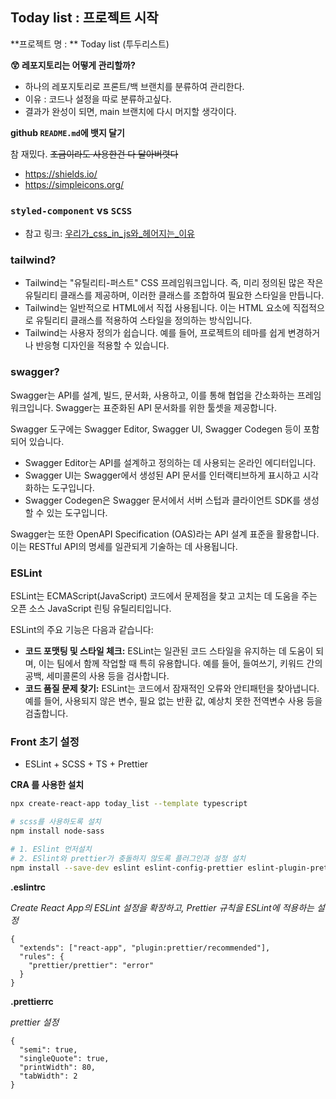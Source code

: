 ## Today list : 프로젝트 시작

**프로젝트 명 : ** Today list (투두리스트)



**😲 레포지토리는 어떻게 관리할까?**

- 하나의 레포지토리로 프론트/백 브랜치를 분류하여 관리한다.
- 이유 : 코드나 설정을 따로 분류하고싶다.
- 결과가 완성이 되면, main 브랜치에 다시 머지할 생각이다.



**github `README.md`에 뱃지 달기**

참 재밌다. ~~조금이라도 사용한건 다 달아버렷다~~

- https://shields.io/
- https://simpleicons.org/



### `styled-component` vs `SCSS`

- 참고 링크: [우리가_css_in_js와_헤어지는_이유](https://junghan92.medium.com/%EB%B2%88%EC%97%AD-%EC%9A%B0%EB%A6%AC%EA%B0%80-css-in-js%EC%99%80-%ED%97%A4%EC%96%B4%EC%A7%80%EB%8A%94-%EC%9D%B4%EC%9C%A0-a2e726d6ace6)



### tailwind?

- Tailwind는 "유틸리티-퍼스트" CSS 프레임워크입니다. 즉, 미리 정의된 많은 작은 유틸리티 클래스를 제공하며, 이러한 클래스를 조합하여 필요한 스타일을 만듭니다.
- Tailwind는 일반적으로 HTML에서 직접 사용됩니다. 이는 HTML 요소에 직접적으로 유틸리티 클래스를 적용하여 스타일을 정의하는 방식입니다.
- Tailwind는 사용자 정의가 쉽습니다. 예를 들어, 프로젝트의 테마를 쉽게 변경하거나 반응형 디자인을 적용할 수 있습니다.

### swagger?

Swagger는 API를 설계, 빌드, 문서화, 사용하고, 이를 통해 협업을 간소화하는 프레임워크입니다. Swagger는 표준화된 API 문서화를 위한 툴셋을 제공합니다.

Swagger 도구에는 Swagger Editor, Swagger UI, Swagger Codegen 등이 포함되어 있습니다.

- Swagger Editor는 API를 설계하고 정의하는 데 사용되는 온라인 에디터입니다.
- Swagger UI는 Swagger에서 생성된 API 문서를 인터랙티브하게 표시하고 시각화하는 도구입니다.
- Swagger Codegen은 Swagger 문서에서 서버 스텁과 클라이언트 SDK를 생성할 수 있는 도구입니다.

Swagger는 또한 OpenAPI Specification (OAS)라는 API 설계 표준을 활용합니다. 이는 RESTful API의 명세를 일관되게 기술하는 데 사용됩니다.



### **ESLint**

ESLint는 ECMAScript(JavaScript) 코드에서 문제점을 찾고 고치는 데 도움을 주는 오픈 소스 JavaScript 린팅 유틸리티입니다.

ESLint의 주요 기능은 다음과 같습니다:

- **코드 포맷팅 및 스타일 체크:** ESLint는 일관된 코드 스타일을 유지하는 데 도움이 되며, 이는 팀에서 함께 작업할 때 특히 유용합니다. 예를 들어, 들여쓰기, 키워드 간의 공백, 세미콜론의 사용 등을 검사합니다.
- **코드 품질 문제 찾기:** ESLint는 코드에서 잠재적인 오류와 안티패턴을 찾아냅니다. 예를 들어, 사용되지 않은 변수, 필요 없는 반환 값, 예상치 못한 전역변수 사용 등을 검출합니다.



### Front 초기 설정

- ESLint + SCSS + TS + Prettier 



**CRA 를 사용한 설치**

```bash
npx create-react-app today_list --template typescript

# scss를 사용하도록 설치
npm install node-sass

# 1. ESlint 먼저설치
# 2. ESlint와 prettier가 충돌하지 않도록 플러그인과 설정 설치
npm install --save-dev eslint eslint-config-prettier eslint-plugin-prettier prettier

```



**.eslintrc** 

*Create React App의 ESLint 설정을 확장하고, Prettier 규칙을 ESLint에 적용하는 설정*

```
{
  "extends": ["react-app", "plugin:prettier/recommended"],
  "rules": {
    "prettier/prettier": "error"
  }
}

```



**.prettierrc**

*prettier 설정*

```
{
  "semi": true,
  "singleQuote": true,
  "printWidth": 80,
  "tabWidth": 2
}

```

